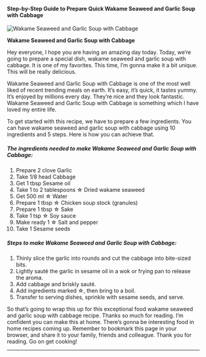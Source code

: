             

#### Step-by-Step Guide to Prepare Quick Wakame Seaweed and Garlic Soup with Cabbage

![Wakame Seaweed and Garlic Soup with Cabbage](https://img-global.cpcdn.com/recipes/5256082386583552/751x532cq70/wakame-seaweed-and-garlic-soup-with-cabbage-recipe-main-photo.jpg)

**Wakame Seaweed and Garlic Soup with Cabbage**

Hey everyone, I hope you are having an amazing day today. Today, we’re going to prepare a special dish, wakame seaweed and garlic soup with cabbage. It is one of my favorites. This time, I’m gonna make it a bit unique. This will be really delicious.

Wakame Seaweed and Garlic Soup with Cabbage is one of the most well liked of recent trending meals on earth. It’s easy, it’s quick, it tastes yummy. It’s enjoyed by millions every day. They’re nice and they look fantastic. Wakame Seaweed and Garlic Soup with Cabbage is something which I have loved my entire life.

To get started with this recipe, we have to prepare a few ingredients. You can have wakame seaweed and garlic soup with cabbage using 10 ingredients and 5 steps. Here is how you can achieve that.

##### The ingredients needed to make Wakame Seaweed and Garlic Soup with Cabbage:

1.  Prepare 2 clove Garlic
2.  Take 1/8 head Cabbage
3.  Get 1 tbsp Sesame oil
4.  Take 1 to 2 tablespoons ☆ Dried wakame seaweed
5.  Get 500 ml ☆ Water
6.  Prepare 1 tbsp ☆ Chicken soup stock (granules)
7.  Prepare 1 tbsp ☆ Sake
8.  Take 1 tsp ☆ Soy sauce
9.  Make ready 1 ☆ Salt and pepper
10.  Take 1 Sesame seeds

##### Steps to make Wakame Seaweed and Garlic Soup with Cabbage:

1.  Thinly slice the garlic into rounds and cut the cabbage into bite-sized bits.
2.  Lightly sauté the garlic in sesame oil in a wok or frying pan to release the aroma.
3.  Add cabbage and briskly sauté.
4.  Add ingredients marked ☆, then bring to a boil.
5.  Transfer to serving dishes, sprinkle with sesame seeds, and serve.

So that’s going to wrap this up for this exceptional food wakame seaweed and garlic soup with cabbage recipe. Thanks so much for reading. I’m confident you can make this at home. There’s gonna be interesting food in home recipes coming up. Remember to bookmark this page in your browser, and share it to your family, friends and colleague. Thank you for reading. Go on get cooking!

* * *